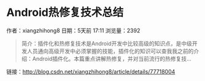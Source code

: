 # Android热修复技术总结
作者：xiangzhihong8
日期：5天前 17:11
浏览量：2392
> 简介：插件化和热修复技术是Android开发中比较高级的知识点，是中级开发人员通向高级开发中必须掌握的技能，插件化的知识可以查我我之前的介绍：Android插件化。本篇重点讲解热修复，并对当前流行的热修复技...

 链接：http://blog.csdn.net/xiangzhihong8/article/details/77718004
